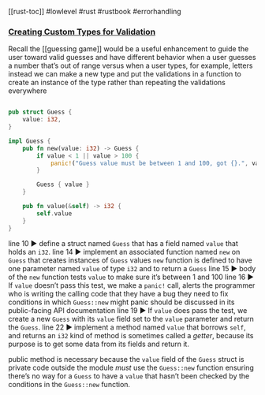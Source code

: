 [[rust-toc]]
#lowlevel #rust #rustbook #errorhandling 
### [Creating Custom Types for Validation](https://doc.rust-lang.org/book/ch09-03-to-panic-or-not-to-panic.html#creating-custom-types-for-validation)
Recall the [[guessing game]]
would be a useful enhancement to guide the user toward valid guesses and have different behavior when a user guesses a number that’s out of range versus when a user types, for example, letters instead
we can make a new type and put the validations in a function to create an instance of the type rather than repeating the validations everywhere
```rust

pub struct Guess {
    value: i32,
}

impl Guess {
    pub fn new(value: i32) -> Guess {
        if value < 1 || value > 100 {
            panic!("Guess value must be between 1 and 100, got {}.", value);
        }

        Guess { value }
    }

    pub fn value(&self) -> i32 {
        self.value
    }
}
```
line 10 ▶ define a struct named `Guess` that has a field named `value` that holds an `i32`.
line 14 ▶ implement an associated function named `new` on `Guess` that creates instances of `Guess` values
`new` function is defined to have one parameter named `value` of type `i32` and to return a `Guess`
line 15 ▶ body of the `new` function tests `value` to make sure it’s between 1 and 100
line 16 ▶ If `value` doesn’t pass this test, we make a `panic!` call, alerts the programmer who is writing the calling code that they have a bug they need to fix
conditions in which `Guess::new` might panic should be discussed in its public-facing API documentation
line 19 ▶ If `value` does pass the test, we create a new `Guess` with its `value` field set to the `value` parameter and return the `Guess`.
line 22 ▶ implement a method named `value` that borrows `self`, and returns an `i32`
kind of method is sometimes called a _getter_, because its purpose is to get some data from its fields and return it.

public method is necessary because the `value` field of the `Guess` struct is private
code outside the module _must_ use the `Guess::new` function
ensuring there’s no way for a `Guess` to have a `value` that hasn’t been checked by the conditions in the `Guess::new` function.



